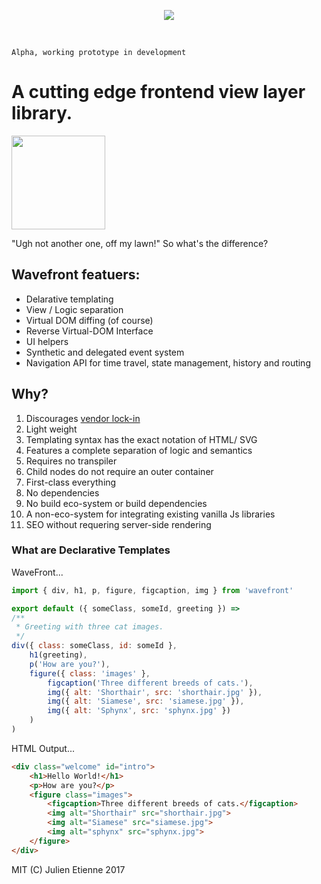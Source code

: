 <p align="center"><img src="http://oi66.tinypic.com/fmrlnc.jpg" ></p>
<p>&nbsp;</p>

`Alpha, working prototype in development`

# A cutting edge frontend view layer library.

<img src="https://media.giphy.com/media/7hvkctkRc3Q6Q/giphy.gif" width="150">

"Ugh not another one, off my lawn!" So what's the difference?

## Wavefront featuers:
- Delarative templating
- View / Logic separation
- Virtual DOM diffing (of course)
- Reverse Virtual-DOM Interface
- UI helpers
- Synthetic and delegated event system
- Navigation API for time travel, state management, history and routing


## Why?
1. Discourages [vendor lock-in](https://en.wikipedia.org/wiki/Vendor_lock-in)
2. Light weight
3. Templating syntax has the exact notation of HTML/ SVG
4. Features a complete separation of logic and semantics
5. Requires no transpiler
6. Child nodes do not require an outer container
7. First-class everything
8. No dependencies
9. No build eco-system or build dependencies
10. A non-eco-system for integrating existing vanilla Js libraries
11. SEO without requering server-side rendering


### What are Declarative Templates
WaveFront...

```javascript
import { div, h1, p, figure, figcaption, img } from 'wavefront'

export default ({ someClass, someId, greeting }) =>
/**
 * Greeting with three cat images.
 */
div({ class: someClass, id: someId },
    h1(greeting),
    p('How are you?'),
    figure({ class: 'images' },
        figcaption('Three different breeds of cats.'),
        img({ alt: 'Shorthair', src: 'shorthair.jpg' }),
        img({ alt: 'Siamese', src: 'siamese.jpg' }),
        img({ alt: 'Sphynx', src: 'sphynx.jpg' })
    )
)
```
HTML Output...
```html
<div class="welcome" id="intro">
    <h1>Hello World!</h1>
    <p>How are you?</p>
    <figure class="images">
        <figcaption>Three different breeds of cats.</figcaption>
        <img alt="Shorthair" src="shorthair.jpg">
        <img alt="Siamese" src="siamese.jpg">
        <img alt="sphynx" src="sphynx.jpg">
    </figure>
</div>
```

MIT (C) Julien Etienne 2017
